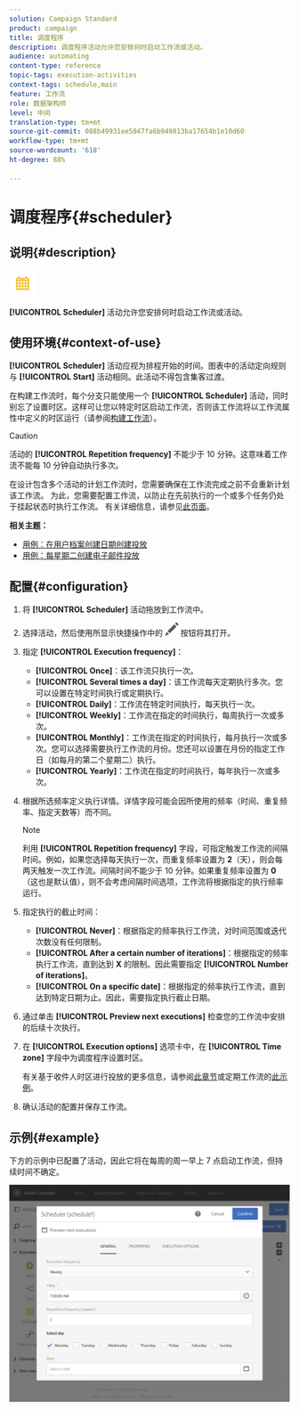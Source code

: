 ```yaml
---
solution: Campaign Standard
product: campaign
title: 调度程序
description: 调度程序活动允许您安排何时启动工作流或活动。
audience: automating
content-type: reference
topic-tags: execution-activities
context-tags: schedule,main
feature: 工作流
role: 数据架构师
level: 中间
translation-type: tm+mt
source-git-commit: 088b49931ee5047fa6b949813ba17654b1e10d60
workflow-type: tm+mt
source-wordcount: '618'
ht-degree: 88%

---
```



# 调度程序{#scheduler}

## 说明{#description}

![](assets/scheduler.png)

**[!UICONTROL Scheduler]** 活动允许您安排何时启动工作流或活动。

## 使用环境{#context-of-use}

**[!UICONTROL Scheduler]** 活动应视为排程开始的时间。图表中的活动定向规则与 **[!UICONTROL Start]** 活动相同。此活动不得包含集客过渡。

在构建工作流时，每个分支只能使用一个 **[!UICONTROL Scheduler]** 活动，同时别忘了设置时区。这样可让您以特定时区启动工作流，否则该工作流将以工作流属性中定义的时区运行（请参阅[构建工作流](../../automating/using/building-a-workflow.md)）。

>[!CAUTION]
>
>活动的 **[!UICONTROL Repetition frequency]** 不能少于 10 分钟。这意味着工作流不能每 10 分钟自动执行多次。

在设计包含多个活动的计划工作流时，您需要确保在工作流完成之前不会重新计划该工作流。 为此，您需要配置工作流，以防止在先前执行的一个或多个任务仍处于挂起状态时执行工作流。 有关详细信息，请参见[此页面](../../automating/using/scheduled-workflows-execution.md)。

**相关主题：**

* [用例：在用户档案创建日期创建投放](../../automating/using/workflow-creation-date-query.md)
* [用例：每星期二创建电子邮件投放](../../automating/using/workflow-weekly-offer.md)

## 配置{#configuration}

1. 将 **[!UICONTROL Scheduler]** 活动拖放到工作流中。
1. 选择活动，然后使用所显示快捷操作中的 ![](assets/edit_darkgrey-24px.png) 按钮将其打开。
1. 指定 **[!UICONTROL Execution frequency]**：

   * **[!UICONTROL Once]**：该工作流只执行一次。
   * **[!UICONTROL Several times a day]**：该工作流每天定期执行多次。您可以设置在特定时间执行或定期执行。
   * **[!UICONTROL Daily]**：工作流在特定时间执行，每天执行一次。
   * **[!UICONTROL Weekly]**：工作流在指定的时间执行，每周执行一次或多次。
   * **[!UICONTROL Monthly]**：工作流在指定的时间执行，每月执行一次或多次。您可以选择需要执行工作流的月份。您还可以设置在月份的指定工作日（如每月的第二个星期二）执行。
   * **[!UICONTROL Yearly]**：工作流在指定的时间执行，每年执行一次或多次。

1. 根据所选频率定义执行详情。详情字段可能会因所使用的频率（时间、重复频率、指定天数等）而不同。

   >[!NOTE]
   >
   >利用 **[!UICONTROL Repetition frequency]** 字段，可指定触发工作流的间隔时间。例如，如果您选择每天执行一次，而重复频率设置为 **2**（天），则会每两天触发一次工作流。间隔时间不能少于 10 分钟。如果重复频率设置为 **0**（这也是默认值），则不会考虑间隔时间选项，工作流将根据指定的执行频率运行。

1. 指定执行的截止时间：

   * **[!UICONTROL Never]**：根据指定的频率执行工作流，对时间范围或迭代次数没有任何限制。
   * **[!UICONTROL After a certain number of iterations]**：根据指定的频率执行工作流，直到达到 **X** 的限制。因此需要指定 **[!UICONTROL Number of iterations]**。
   * **[!UICONTROL On a specific date]**：根据指定的频率执行工作流，直到达到特定日期为止。因此，需要指定执行截止日期。

1. 通过单击 **[!UICONTROL Preview next executions]** 检查您的工作流中安排的后续十次执行。

1. 在 **[!UICONTROL Execution options]** 选项卡中，在 **[!UICONTROL Time zone]** 字段中为调度程序设置时区。

   有关基于收件人时区进行投放的更多信息，请参阅[此章节](../../sending/using/sending-messages-at-the-recipient-s-time-zone.md)或定期工作流的[此示例](../../automating/using/recurring-push-notifications.md)。

1. 确认活动的配置并保存工作流。

## 示例{#example}

下方的示例中已配置了活动，因此它将在每周的周一早上 7 点启动工作流，但持续时间不确定。

![](assets/wkf_scheduler_example.png)

